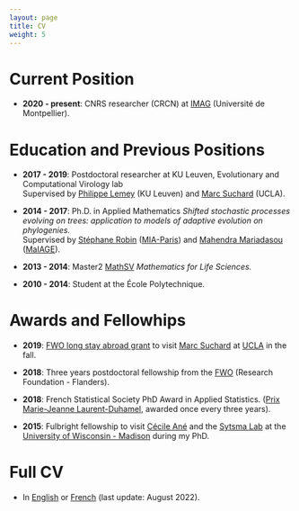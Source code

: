 ```yaml
---
layout: page
title: CV
weight: 5
---
```


# Current Position

* **2020 - present**: CNRS researcher (CRCN) at [IMAG](https://imag.umontpellier.fr) (Université de Montpellier).

# Education and Previous Positions

* **2017 - 2019**: Postdoctoral researcher at KU Leuven, Evolutionary and Computational Virology lab  
Supervised by [Philippe Lemey](https://rega.kuleuven.be/cev/ecv) (KU Leuven) and [Marc Suchard](https://msuchard.faculty.biomath.ucla.edu/) (UCLA).

* **2014 - 2017**: Ph.D. in Applied Mathematics
*Shifted stochastic processes evolving on trees: application to models of adaptive evolution on phylogenies.*  
Supervised by [Stéphane Robin](https://www6.inrae.fr/mia-paris/Equipes/Membres/Stephane-Robin) ([MIA-Paris](https://www6.inrae.fr/mia-paris))
and [Mahendra Mariadasou](https://mahendra-mariadassou.github.io/) ([MaIAGE](https://maiage.inrae.fr/)).

* **2013 - 2014**: Master2 [MathSV](http://webens.math.u-psud.fr/-mathematiques-du-vivant-?lang=en)
 *Mathematics for Life Sciences.*

* **2010 - 2014**: Student at the École Polytechnique.

# Awards and Fellowhips

* **2019**: [FWO long stay abroad grant](https://www.fwo.be/en/fellowships-funding/international-mobility/outgoing-mobility/grant-for-a-long-stay-abroad/) to visit [Marc Suchard](https://msuchard.faculty.biomath.ucla.edu/) at [UCLA](http://www.ucla.edu/) in the fall.

* **2018**: Three years postdoctoral fellowship from the [FWO](https://www.fwo.be/en/fellowships-funding/postdoctoral-fellowships/junior-postdoctoral-fellowship/) (Research Foundation - Flanders).

* **2018**: French Statistical Society PhD Award in Applied Statistics.
([Prix Marie-Jeanne Laurent-Duhamel](https://www.sfds.asso.fr/fr/prix_et_bourses/544-le_prix_marie_jeanne_laurent_duhamel/), awarded once every three years).

* **2015**: Fulbright fellowship to visit [Cécile Ané](http://www.stat.wisc.edu/~ane/) and the [Sytsma Lab](http://www.botany.wisc.edu/sytsma/SytsmaLab/Welcome.html) at the [University of Wisconsin - Madison](http://www.wisc.edu/) during my PhD.

# Full CV

* In [English]({{site.baseurl}}/docs/202208CVen.pdf) or [French]({{site.baseurl}}/docs/202208CVfr.pdf) (last update: August 2022).